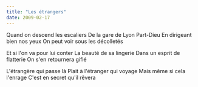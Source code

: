 ```yaml
---
title: "Les étrangers"
date: 2009-02-17
---
```


Quand on descend les escaliers
De la gare de Lyon Part-Dieu
En dirigeant bien nos yeux
On peut voir sous les décolletés

Et si l'on va pour lui conter
La beauté de sa lingerie
Dans un esprit de flatterie
On s'en retournera giflé

L'étrangère qui passe là
Plait à l'étranger qui voyage
Mais même si cela l'enrage
C'est en secret qu'il rêvera
